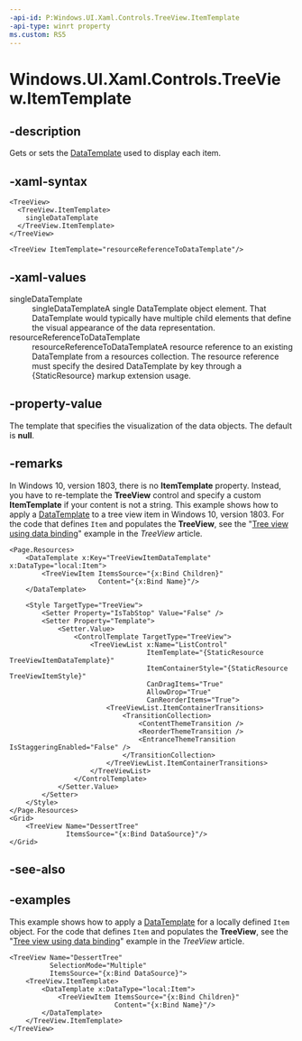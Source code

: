 ```yaml
---
-api-id: P:Windows.UI.Xaml.Controls.TreeView.ItemTemplate
-api-type: winrt property
ms.custom: RS5
---
```


<!-- Property syntax.
public DataTemplate ItemTemplate { get;  set; }
-->

# Windows.UI.Xaml.Controls.TreeView.ItemTemplate

## -description

Gets or sets the [DataTemplate](../windows.ui.xaml/datatemplate.md) used to display each item.

## -xaml-syntax

```xaml
<TreeView>
  <TreeView.ItemTemplate>
    singleDataTemplate
  </TreeView.ItemTemplate>
</TreeView>
```

```xaml
<TreeView ItemTemplate="resourceReferenceToDataTemplate"/>
```

## -xaml-values

<dl><dt>singleDataTemplate</dt><dd>singleDataTemplateA single DataTemplate object element. That DataTemplate would typically have multiple child elements that define the visual appearance of the data representation.</dd>
<dt>resourceReferenceToDataTemplate</dt><dd>resourceReferenceToDataTemplateA resource reference to an existing DataTemplate from a resources collection. The resource reference must specify the desired DataTemplate by key through a {StaticResource} markup extension usage.</dd>
</dl>

## -property-value

The template that specifies the visualization of the data objects. The default is **null**.

## -remarks


In Windows 10, version 1803, there is no **ItemTemplate** property. Instead, you have to re-template the **TreeView** control and specify a custom **ItemTemplate** if your content is not a string. This example shows how to apply a [DataTemplate](../windows.ui.xaml/datatemplate.md) to a tree view item in Windows 10, version 1803. For the code that defines `Item` and populates the **TreeView**, see the "[Tree view using data binding](/windows/uwp/design/controls-and-patterns/tree-view#tree-view-using-data-binding)" example in the _TreeView_ article.

```xaml
<Page.Resources>
    <DataTemplate x:Key="TreeViewItemDataTemplate" x:DataType="local:Item">
        <TreeViewItem ItemsSource="{x:Bind Children}"
                      Content="{x:Bind Name}"/>
    </DataTemplate>

    <Style TargetType="TreeView">
        <Setter Property="IsTabStop" Value="False" />
        <Setter Property="Template">
            <Setter.Value>
                <ControlTemplate TargetType="TreeView">
                    <TreeViewList x:Name="ListControl"
                                  ItemTemplate="{StaticResource TreeViewItemDataTemplate}"
                                  ItemContainerStyle="{StaticResource TreeViewItemStyle}"
                                  CanDragItems="True"
                                  AllowDrop="True"
                                  CanReorderItems="True">
                        <TreeViewList.ItemContainerTransitions>
                            <TransitionCollection>
                                <ContentThemeTransition />
                                <ReorderThemeTransition />
                                <EntranceThemeTransition IsStaggeringEnabled="False" />
                            </TransitionCollection>
                        </TreeViewList.ItemContainerTransitions>
                    </TreeViewList>
                </ControlTemplate>
            </Setter.Value>
        </Setter>
    </Style>
</Page.Resources>
<Grid>
    <TreeView Name="DessertTree"
              ItemsSource="{x:Bind DataSource}"/>
</Grid>
```

## -see-also

## -examples

This example shows how to apply a [DataTemplate](../windows.ui.xaml/datatemplate.md) for a locally defined `Item` object. For the code that defines `Item` and populates the **TreeView**, see the "[Tree view using data binding](/windows/uwp/design/controls-and-patterns/tree-view#tree-view-using-data-binding)" example in the _TreeView_ article.

```xaml
<TreeView Name="DessertTree"
          SelectionMode="Multiple"
          ItemsSource="{x:Bind DataSource}">
    <TreeView.ItemTemplate>
        <DataTemplate x:DataType="local:Item">
            <TreeViewItem ItemsSource="{x:Bind Children}"
                          Content="{x:Bind Name}"/>
        </DataTemplate>
    </TreeView.ItemTemplate>
</TreeView>
```

